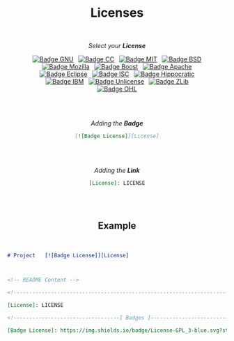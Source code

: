 
<div align = 'center'>
         
# Licenses

<br>

*Select your* ***License***

[![Badge GNU]][GNU] 
[![Badge CC]][CC] 
[![Badge MIT]][MIT] 
[![Badge BSD]][BSD]<br>
[![Badge Mozilla]][Mozilla] 
[![Badge Boost]][Boost] 
[![Badge Apache]][Apache]<br>
[![Badge Eclipse]][Eclipse] 
[![Badge ISC]][ISC] 
[![Badge Hippocratic]][Hippocratic]<br>
[![Badge IBM]][IBM] 
[![Badge Unlicense]][Unlicense] 
[![Badge ZLib]][ZLib]<br>
[![Badge OHL]][OHL]

<br>
<br>

*Adding the* ***Badge***

```markdown
[![Badge License]][License]
```

<br>
<br>

*Adding the* ***Link***

```markdown
[License]: LICENSE
```
	
<br>
<br>
	
## Example
	
<br>

</div>

	
```markdown
# Project   [![Badge License]][License]



<!-- README Content -->
```

```markdown
<!----------------------------------------------------------------------------->
```

```markdown
[License]: LICENSE
```

```markdown
<!----------------------------------[ Badges ]--------------------------------->
```

```markdown
[Badge License]: https://img.shields.io/badge/License-GPL_3-blue.svg?style=for-the-badge
```

<br>
         

<!----------------------------------{ Licenses }------------------------------->

[Hippocratic]: Licenses/Hippocratic.md
[Unlicense]: Licenses/Unlicense.md
[Mozilla]: Licenses/Mozilla.md
[Eclipse]: Licenses/Eclipse.md
[Apache]: Licenses/Apache.md
[Boost]: Licenses/Boost.md
[ZLib]: Licenses/ZLib.md
[GNU]: Licenses/GNU.md
[MIT]: Licenses/MIT.md
[IBM]: Licenses/IBM.md
[BSD]: Licenses/BSD.md
[ISC]: Licenses/ISC.md
[OHL]: Licenses/OHL.md
[CC]: Licenses/CreativeCommons.md


<!----------------------------------{ Badges }--------------------------------->

[Badge Hippocratic]: https://img.shields.io/badge/Hippocratic-333?style=for-the-badge
[Badge Unlicense]: https://img.shields.io/badge/Unlicense-808080?style=for-the-badge
[Badge Eclipse]: https://img.shields.io/badge/Eclipse-2C2255?style=for-the-badge&logo=EclipseIDE&logoColor=white
[Badge Mozilla]: https://img.shields.io/badge/Mozilla-FF7139?style=for-the-badge&logo=mozilla&logoColor=white
[Badge Apache]: https://img.shields.io/badge/Apache-D22128?style=for-the-badge&logo=apache&logoColor=white
[Badge Boost]: https://img.shields.io/badge/Boost-88c1cf?style=for-the-badge
[Badge ZLib]: https://img.shields.io/badge/ZLib-255525?style=for-the-badge
[Badge GNU]: https://img.shields.io/badge/GNU-blue?style=for-the-badge&logo=GNU&logoColor=white
[Badge MIT]: https://img.shields.io/badge/MIT-yellow?style=for-the-badge
[Badge ISC]: https://img.shields.io/badge/ISC-0080c4?style=for-the-badge
[Badge IBM]: https://img.shields.io/badge/IBM-1261FE?style=for-the-badge&logo=IBM&logoColor=white
[Badge BSD]: https://img.shields.io/badge/BSD-AB2B28?style=for-the-badge&logo=freebsd&logoColor=white
[Badge OHL]: https://img.shields.io/badge/Open_Hardware-292961?style=for-the-badge&logo=Linux&logoColor=white
[Badge CC]: https://img.shields.io/badge/CC-EF9421?style=for-the-badge&logo=creativecommons&logoColor=white
